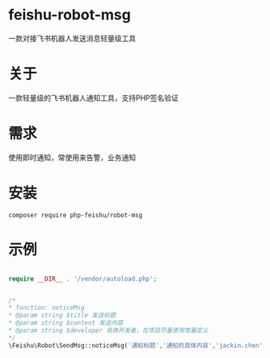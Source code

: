 # feishu-robot-msg
一款对接飞书机器人发送消息轻量级工具


# 关于
一款轻量级的飞书机器人通知工具，支持PHP签名验证

# 需求
使用即时通知，常使用来告警，业务通知

# 安装
```shell
composer require php-feishu/robot-msg
```



# 示例
```php

require __DIR__ . '/vendor/autoload.php';


/*
* function: noticeMsg
* @param string $title 发送标题
* @param string $content 发送内容
* @param string $developer 具体开发者，在项目尽量使用常量定义
*/
\Feishu\Robot\SendMsg::noticeMsg('通知标题','通知的具体内容','jackin.chen');